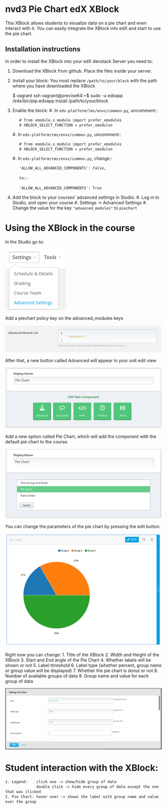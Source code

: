# nvd3 Pie Chart edX XBlock #
This XBlock allows students to visualize data on a pie chart and even interact with it.
You can easily integrate the XBlock into edX and start to use the pie chart.

## Installation instructions ##
In order to install the XBlock into your edX devstack Server you need to:

  1. Download the XBlock from github. Place the files inside your server.
  2. Install your block:
        You must replace `/path/to/your/block` with the path where you have downloaded the XBlock

        $ vagrant ssh
        vagrant@precise64:~$ sudo -u edxapp /edx/bin/pip.edxapp install /path/to/your/block
        
  3. Enable the block:
        #.  In ``edx-platform/lms/envs/common.py``, uncomment::

            # from xmodule.x_module import prefer_xmodules
            # XBLOCK_SELECT_FUNCTION = prefer_xmodules

        #.  In ``edx-platform/cms/envs/common.py``, uncomment::

            # from xmodule.x_module import prefer_xmodules
            # XBLOCK_SELECT_FUNCTION = prefer_xmodules

        #.  In ``edx-platform/cms/envs/common.py``, change::

            'ALLOW_ALL_ADVANCED_COMPONENTS': False,

            to::

            'ALLOW_ALL_ADVANCED_COMPONENTS': True
            
  4. Add the block to your courses' advanced settings in Studio:
        #. Log in to Studio, and open your course
        #. Settings -> Advanced Settings
        #. Change the value for the key ``"advanced_modules"`` to ``piechart``


# Using the XBlock in the course
In the Studio go to:

![Settings->Advanced Settings](https://raw.githubusercontent.com/ExtensionEngine/xblock_charting/master/doc/img/1.png)

Add a piechart policy key on the advanced_modules keys

![Policy key added](https://raw.githubusercontent.com/ExtensionEngine/xblock_charting/master/doc/img/2.png)

After that, a new button called Advanced will appear in your unit edit view

![Advanced](https://raw.githubusercontent.com/ExtensionEngine/xblock_charting/master/doc/img/3.png)

Add a new option called Pie Chart, which will add the component with the default pie chart to the course.

![Adding pie chart](https://raw.githubusercontent.com/ExtensionEngine/xblock_charting/master/doc/img/4.png)

You can change the parameters of the pie chart by pressing the edit button.

![Display pie chart](https://raw.githubusercontent.com/ExtensionEngine/xblock_charting/master/doc/img/5.png)

Right now you can change:
    1. Title of the XBlock
    2. Width and Height of the XBlock
    3. Start and End angle of the Pie Chart
    4. Whether labels will be shown or not
    5. Label threshold
    6. Label type (whether percent, group name or group value will be displayed)
    7. Whether the pie chart is donut or not
    8. Number of available groups of data
    9. Group name and value for each group of data

![Editing pie chart](https://raw.githubusercontent.com/ExtensionEngine/xblock_charting/master/doc/img/6.png)

# Student interaction with the XBlock:
    1. Legend:    click one -> show/hide group of data
                  double click -> hide every group of data except the one that was clicked
    2. Pie Chart: hover over -> shows the label with group name and value over the group
